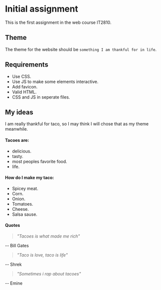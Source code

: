 # Initial assignment

This is the first assignment in the web course IT2810.

## Theme

The theme for the website should be ```something I am thankful for in life```.

## Requirements
 - Use CSS.
 - Use JS to make some elements interactive.
 - Add favicon.
 - Valid HTML.
 - CSS and JS in seperate files.

## My ideas

I am really thankful for taco, so I may think I will chose that as my theme meanwhile.

#### Tacoes are:
 - delicious.
 - tasty.
 - most peoples favorite food. 
 - life.

#### How do I make my taco:
 - Spicey meat.
 - Corn.
 - Onion.
 - Tomatoes.
 - Cheese.
 - Salsa sause.

#### Quotes
> *"Tacoes is what made me rich"*

-- Bill Gates

> *"Taco is love, taco is life"*

-- Shrek

> *"Sometimes i rap about tacoes"*

-- Emine